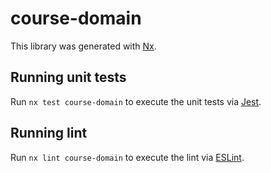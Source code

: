 # course-domain

This library was generated with [Nx](https://nx.dev).

## Running unit tests

Run `nx test course-domain` to execute the unit tests via [Jest](https://jestjs.io).

## Running lint

Run `nx lint course-domain` to execute the lint via [ESLint](https://eslint.org/).
